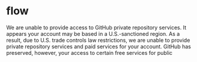 # flow
We are unable to provide access to GitHub private repository services. It appears your account may be based in a U.S.-sanctioned region. As a result, due to U.S. trade controls law restrictions, we are unable to provide private repository services and paid services for your account. GitHub has preserved, however, your access to certain free services for public
